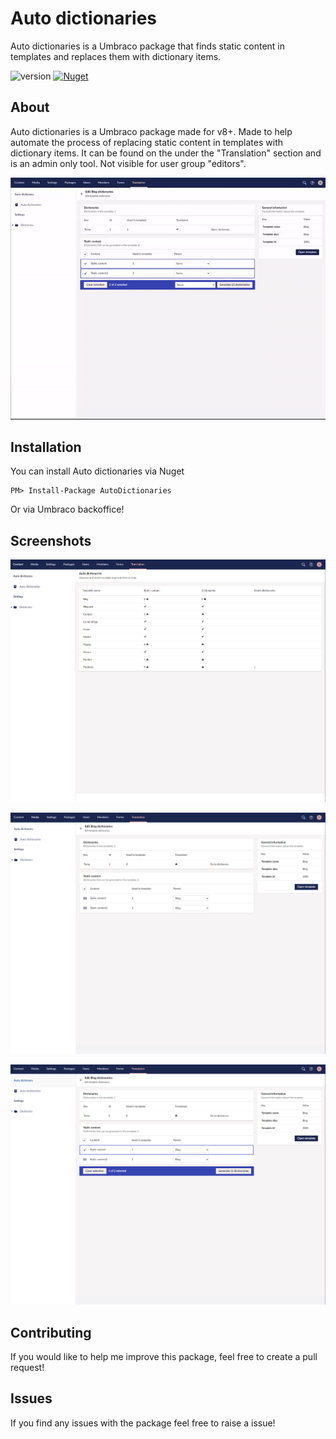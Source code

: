# Auto dictionaries

Auto dictionaries is a Umbraco package that finds static content in templates and replaces them with dictionary items.

![version](https://img.shields.io/nuget/v/AutoDictionaries?label=version)
[![Nuget](https://img.shields.io/nuget/dt/AutoDictionaries?color=%2346c018&logo=Nuget)](https://www.nuget.org/packages/AutoDictionaries/)

## About

Auto dictionaries is a Umbraco package made for v8+. Made to help automate the process of replacing static content in templates with dictionary items. It can be found on the under the "Translation" section and is an admin only tool. Not visible for user group "editors".

![preview](assets/generate.gif)

## Installation

You can install Auto dictionaries via Nuget

```
PM> Install-Package AutoDictionaries
```

Or via Umbraco backoffice!

## Screenshots

![preview](assets/overview.PNG)

![preview](assets/edit.PNG)

![preview](assets/select.PNG)

## Contributing

If you would like to help me improve this package, feel free to create a pull request!

## Issues

If you find any issues with the package feel free to raise a issue!
